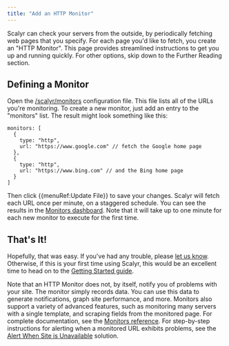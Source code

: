 ```yaml
---
title: "Add an HTTP Monitor"
---
```


Scalyr can check your servers from the outside, by periodically fetching web pages that you specify.
For each page you'd like to fetch, you create an "HTTP Monitor". This page provides streamlined
instructions to get you up and running quickly. For other options, skip down to the Further Reading
section.


## Defining a Monitor

Open the [/scalyr/monitors](/file?path=%2Fscalyr%2Fmonitors[[[emitAddlParamTeamTokenIfPhoenix]]]) configuration file. This 
file lists all of the URLs you're monitoring. To create a new monitor, just add an entry to the "monitors" list. The
result might look something like this:

    monitors: [
      {
        type: "http",
        url: "https://www.google.com" // fetch the Google home page
      },
      {
        type: "http",
        url: "https://www.bing.com" // and the Bing home page
      }
    ]

Then click {{menuRef:Update File}} to save your changes. Scalyr will fetch each URL once per minute, on a
staggered schedule. You can see the results in the [Monitors dashboard](/dash?page=monitors[[[emitAddlParamTeamTokenIfPhoenix]]]). 
Note that it will take up to one minute for each new monitor to execute for the first time. 


## That's It!

Hopefully, that was easy. If you've had any trouble, please [let us know](mailto:support@scalyr.com).
Otherwise, if this is your first time using Scalyr, this would be an excellent time to head on to the
[Getting Started guide](/help/getting-started).

Note that an HTTP Monitor does not, by itself, notify you of problems with your site. The monitor simply
records data. You can use this data to generate notifications, graph site performance, and more. Monitors
also support a variety of advanced features, such as monitoring many servers with a single template, and scraping fields from the monitored page. For complete documentation, see the [Monitors reference](/help/monitors).
For step-by-step instructions for alerting when a monitored URL exhibits problems, see the
[Alert When Site is Unavailable](/solutions/alert-site-unavailable) solution.
